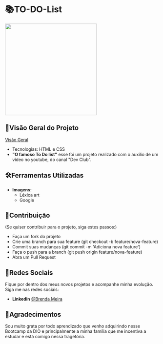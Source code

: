 # 📚TO-DO-List
<img src="" width="300" height="300">

## 👀Visão Geral do Projeto

[Visão Geral]()
- Tecnologias: HTML e CSS
- **"O famoso To Do list"** esse foi um projeto realizado com o auxílio de um vídeo no youtube, do canal "Dev Club".

## 🛠Ferramentas Utilizadas

- **Imagens:** 
  - Léxica art
  - Google

## 📌Contribuição
(Se quiser contribuir para o projeto, siga estes passos:)

- Faça um fork do projeto
- Crie uma branch para sua feature (git checkout -b feature/nova-feature)
- Commit suas mudanças (git commit -m 'Adiciona nova feature')
- Faça o push para a branch (git push origin feature/nova-feature)
- Abra um Pull Request

## 📱Redes Sociais

Fique por dentro dos meus novos projetos e acompanhe minha evolução. Siga me nas redes sociais:

- **Linkedin** [@Brenda Meira](https://www.linkedin.com/in/meirabrenda540/)

## 💖Agradecimentos

Sou muito grata por todo aprendizado que venho adquirindo nesse Bootcamp da DIO e principalmente a minha família que me incentiva a estudar e está comigo nessa tragetória.
